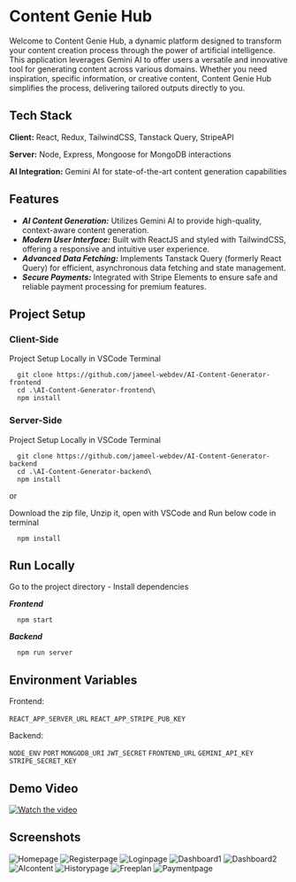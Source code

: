 
# Content Genie Hub

Welcome to Content Genie Hub, a dynamic platform designed to transform your content creation process through the power of artificial intelligence. This application leverages Gemini AI to offer users a versatile and innovative tool for generating content across various domains. Whether you need inspiration, specific information, or creative content, Content Genie Hub simplifies the process, delivering tailored outputs directly to you.

## Tech Stack

**Client:** React, Redux, TailwindCSS, Tanstack Query, StripeAPI

**Server:** Node, Express, Mongoose for MongoDB interactions

**AI Integration:** Gemini AI for state-of-the-art content generation capabilities


## Features

- ***AI Content Generation:*** Utilizes Gemini AI to provide high-quality, context-aware content generation.
- ***Modern User Interface:*** Built with ReactJS and styled with TailwindCSS, offering a responsive and intuitive user experience.
- ___Advanced Data Fetching:___ Implements Tanstack Query (formerly React Query) for efficient, asynchronous data fetching and state management.
- ___Secure Payments:___ Integrated with Stripe Elements to ensure safe and reliable payment processing for premium features.






## Project Setup


### Client-Side
Project Setup Locally in VSCode Terminal

```
  git clone https://github.com/jameel-webdev/AI-Content-Generator-frontend
  cd .\AI-Content-Generator-frontend\
  npm install
```
### Server-Side
Project Setup Locally in VSCode Terminal

```
  git clone https://github.com/jameel-webdev/AI-Content-Generator-backend
  cd .\AI-Content-Generator-backend\
  npm install
```
or

Download the zip file, Unzip it, open with VSCode and Run below code in terminal

```
  npm install
```


    
## Run Locally

Go to the project directory - Install dependencies 

___Frontend___
```
  npm start
```
___Backend___

```
  npm run server
```

## Environment Variables
Frontend:

`REACT_APP_SERVER_URL` 
`REACT_APP_STRIPE_PUB_KEY` 

Backend:

`NODE_ENV`
`PORT`
`MONGODB_URI`
`JWT_SECRET`
`FRONTEND_URL`
`GEMINI_API_KEY`
`STRIPE_SECRET_KEY`

## Demo Video


[![Watch the video](https://github.com/jameel-webdev/AI-Content-Generator-frontend/assets/126319130/2117f43d-5c43-4b5a-8b63-ea0e6ebd191e)](https://drive.google.com/file/d/1_fsF-dQeCqb9P70mrBJTGDE40x_DqF4G/view?usp=sharing)



## Screenshots

![Homepage](https://github.com/jameel-webdev/AI-Content-Generator-frontend/assets/126319130/2117f43d-5c43-4b5a-8b63-ea0e6ebd191e)
![Registerpage](https://github.com/jameel-webdev/AI-Content-Generator-frontend/assets/126319130/805f980b-c247-4822-b68a-8a6085fcf133)
![Loginpage](https://github.com/jameel-webdev/AI-Content-Generator-frontend/assets/126319130/60231fb8-734a-4740-abf5-a31145b0ded9)
![Dashboard1](https://github.com/jameel-webdev/AI-Content-Generator-frontend/assets/126319130/e6736cbe-cc81-4ec1-8ff3-588d619b6926)
![Dashboard2](https://github.com/jameel-webdev/AI-Content-Generator-frontend/assets/126319130/c6e20db3-462c-4f22-ad5a-01bb5ce8f9e7)
![AIcontent](https://github.com/jameel-webdev/AI-Content-Generator-frontend/assets/126319130/e6a893f9-3983-4f3e-a441-126e56022023)
![Historypage](https://github.com/jameel-webdev/AI-Content-Generator-frontend/assets/126319130/712f7578-2ca0-4cc7-b03b-24985d017ab9)
![Freeplan](https://github.com/jameel-webdev/AI-Content-Generator-frontend/assets/126319130/f91a0b7d-c35e-42b2-9c40-ca765847c635)
![Paymentpage](https://github.com/jameel-webdev/AI-Content-Generator-frontend/assets/126319130/82a569d0-3c27-4cd5-916e-dcf63e42db4f)
